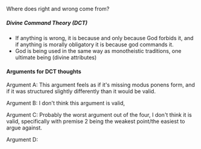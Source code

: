 Where does right and wrong come from?

##### Divine Command Theory (DCT)
- If anything is wrong, it is because and only because God forbids it, and if anything is morally obligatory it is because god commands it.
- God is being used in the same way as monotheistic traditions, one ultimate being (divine attributes)

#### Arguments for DCT thoughts
Argument A: This argument feels as if it's missing modus ponens form, and if it was structured slightly differently than it would be valid.

Argument B: I don't think this argument is valid, 

Argument C: Probably the worst argument out of the four, I don't think it is valid, specifically with premise 2 being the weakest point/the easiest to argue against.

Argument D: